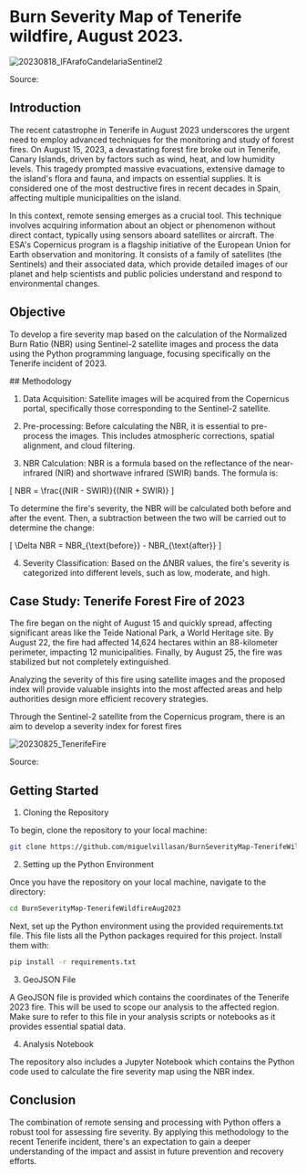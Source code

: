 # Burn Severity Map of Tenerife wildfire, August 2023.
![20230818_IFArafoCandelariaSentinel2](https://github.com/miguelvillasan/BurnSeverity-TenerifeFireAug2023/assets/112619698/0bd62cd9-9417-4b74-85bd-d3d90e415ba4)

Source: 

## Introduction

The recent catastrophe in Tenerife in August 2023 underscores the urgent need to employ advanced techniques for the monitoring and study of forest fires. On August 15, 2023, a devastating forest fire broke out in Tenerife, Canary Islands, driven by factors such as wind, heat, and low humidity levels. This tragedy prompted massive evacuations, extensive damage to the island's flora and fauna, and impacts on essential supplies. It is considered one of the most destructive fires in recent decades in Spain, affecting multiple municipalities on the island.

In this context, remote sensing emerges as a crucial tool. This technique involves acquiring information about an object or phenomenon without direct contact, typically using sensors aboard satellites or aircraft. The ESA's Copernicus program is a flagship initiative of the European Union for Earth observation and monitoring. It consists of a family of satellites (the Sentinels) and their associated data, which provide detailed images of our planet and help scientists and public policies understand and respond to environmental changes.

## Objective

To develop a fire severity map based on the calculation of the Normalized Burn Ratio (NBR) using Sentinel-2 satellite images and process the data using the Python programming language, focusing specifically on the Tenerife incident of 2023.

## Methodology

1. Data Acquisition: Satellite images will be acquired from the Copernicus portal, specifically those corresponding to the Sentinel-2 satellite.

2. Pre-processing: Before calculating the NBR, it is essential to pre-process the images. This includes atmospheric corrections, spatial alignment, and cloud filtering.

3. NBR Calculation: NBR is a formula based on the reflectance of the near-infrared (NIR) and shortwave infrared (SWIR) bands. The formula is:

\[ NBR = \frac{(NIR - SWIR)}{(NIR + SWIR)} \]

To determine the fire's severity, the NBR will be calculated both before and after the event. Then, a subtraction between the two will be carried out to determine the change:

\[ \Delta NBR = NBR_{\text{before}} - NBR_{\text{after}} \]

4. Severity Classification: Based on the ΔNBR values, the fire's severity is categorized into different levels, such as low, moderate, and high.

## Case Study: Tenerife Forest Fire of 2023

The fire began on the night of August 15 and quickly spread, affecting significant areas like the Teide National Park, a World Heritage site. By August 22, the fire had affected 14,624 hectares within an 88-kilometer perimeter, impacting 12 municipalities. Finally, by August 25, the fire was stabilized but not completely extinguished.

Analyzing the severity of this fire using satellite images and the proposed index will provide valuable insights into the most affected areas and help authorities design more efficient recovery strategies.

Through the Sentinel-2 satellite from the Copernicus program, there is an aim to develop a severity index for forest fires

![20230825_TenerifeFire](https://github.com/miguelvillasan/BurnSeverity-TenerifeFireAug2023/assets/112619698/9d0e0fba-2240-41a9-950f-788024b1d32e)

Source:

## Getting Started

1. Cloning the Repository

To begin, clone the repository to your local machine:

```bash
git clone https://github.com/miguelvillasan/BurnSeverityMap-TenerifeWildfireAug2023
```
2. Setting up the Python Environment

Once you have the repository on your local machine, navigate to the directory:

```bash
cd BurnSeverityMap-TenerifeWildfireAug2023
```

Next, set up the Python environment using the provided requirements.txt file. This file lists all the Python packages required for this project. Install them with:

```bash
pip install -r requirements.txt
```

3. GeoJSON File

A GeoJSON file is provided which contains the coordinates of the Tenerife 2023 fire. This will be used to scope our analysis to the affected region. Make sure to refer to this file in your analysis scripts or notebooks as it provides essential spatial data.

4. Analysis Notebook

The repository also includes a Jupyter Notebook which contains the Python code used to calculate the fire severity map using the NBR index. 


## Conclusion

The combination of remote sensing and processing with Python offers a robust tool for assessing fire severity. By applying this methodology to the recent Tenerife incident, there's an expectation to gain a deeper understanding of the impact and assist in future prevention and recovery efforts.
